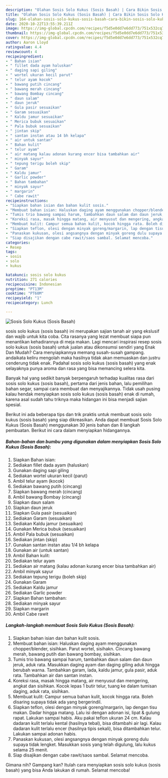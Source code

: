 ```yaml
---
description: "Olahan Sosis Solo Kukus (Sosis Basah) | Cara Bikin Sosis Solo Kukus (Sosis Basah) Yang Paling Enak"
title: "Olahan Sosis Solo Kukus (Sosis Basah) | Cara Bikin Sosis Solo Kukus (Sosis Basah) Yang Paling Enak"
slug: 164-olahan-sosis-solo-kukus-sosis-basah-cara-bikin-sosis-solo-kukus-sosis-basah-yang-paling-enak
date: 2020-10-22T13:55:39.211Z
image: https://img-global.cpcdn.com/recipes/f5d5e0dd7e6dd773/751x532cq70/sosis-solo-kukus-sosis-basah-foto-resep-utama.jpg
thumbnail: https://img-global.cpcdn.com/recipes/f5d5e0dd7e6dd773/751x532cq70/sosis-solo-kukus-sosis-basah-foto-resep-utama.jpg
cover: https://img-global.cpcdn.com/recipes/f5d5e0dd7e6dd773/751x532cq70/sosis-solo-kukus-sosis-basah-foto-resep-utama.jpg
author: Aaron Lloyd
ratingvalue: 4.4
reviewcount: 4
recipeingredient:
- " Bahan isian"
- " fillet dada ayam haluskan"
- " daging sapi giling"
- " wortel ukuran kecil parut"
- " telur ayam kocok"
- " bawang putih cincang"
- " bawang merah cincang"
- " bawang Bombay cincang"
- " daun salam"
- " daun jeruk"
- " Gula pasir sesuaikan"
- " Garam sesuaikan"
- " Kaldu jamur sesuaikan"
- " Merica bubuk sesuaikan"
- " Pala bubuk sesuaikan"
- " jintan skip"
- " santan instan atau 14 bh kelapa"
- " air untuk santan"
- " Bahan kulit"
- " telur ayam"
- " air matang kalau adonan kurang encer bisa tambahkan air"
- " minyak sayur"
- " tepung terigu boleh skip"
- " Garam"
- " Kaldu jamur"
- " Garlic powder"
- " Bahan tambahan"
- " minyak sayur"
- " margarin"
- " Cabe rawit"
recipeinstructions:
- "Siapkan bahan isian dan bahan kulit sosis."
- "Membuat bahan isian: Haluskan daging ayam menggunakan chopper/blender, sisihkan. Parut wortel, sisihakn. Cincang bawang merah, bawang putih dan bawang bombay, sisihkan."
- "Tumis trio bawang sampai harum, tambahkan daun salam dan daun jeruk, aduk rata. Masukkan daging ayam dan daging giling aduk hingga berubah warna. Tambahkan garam, lada, kaldu jamur, gula pasir, aduk rata. Tambahkan air dan santan instan."
- "Koreksi rasa, masak hingga matang, air menyusut dan mengering, angkat dan sisihkan. Kocok lepas 1 butir telur, tuang ke dalam tumisan daging, aduk rata, sisihkan."
- "Membuat kulit: Campur semua bahan kulit, kocok hingga rata. Boleh disaring supaya tidak ada yang bergerindil."
- "Siapkan teflon, olesi dengan minyak goreng/margarin, lap dengan tisu makan. Dadar hingga matang. Lalu isi dengan adonan isi, lipat &amp; gulung rapat. Lakukan sampai habis. Aku pakai teflon ukuran 24 cm. Kalau dadaran kulit terlalu kental (hasilnya tebal), bisa ditambahi air lagi. Kalau dadaran kulit terlalu encer (hasilnya tipis sekali), bisa ditambahkan telur. Lakukan sampai adonan habis."
- "Panaskan kukusan, olesi angsangnya dengan minyak goreng dulu supaya tidak lengket. Masukkan sosis yang telah digulung, lalu kukus selama 25 menit."
- "Siap disajikan dengan cabe rawit/saos sambal. Selamat mencoba."
categories:
- Resep
tags:
- sosis
- solo
- kukus

katakunci: sosis solo kukus 
nutrition: 271 calories
recipecuisine: Indonesian
preptime: "PT13M"
cooktime: "PT60M"
recipeyield: "1"
recipecategory: Lunch

---
```



![Sosis Solo Kukus (Sosis Basah)](https://img-global.cpcdn.com/recipes/f5d5e0dd7e6dd773/751x532cq70/sosis-solo-kukus-sosis-basah-foto-resep-utama.jpg)


sosis solo kukus (sosis basah) ini merupakan sajian tanah air yang ekslusif dan wajib untuk kita coba. Cita rasanya yang lezat membuat siapa pun menantikan kehadirannya di meja makan.
Lagi mencari inspirasi resep sosis solo kukus (sosis basah) untuk jualan atau dikonsumsi sendiri yang Enak Dan Mudah? Cara menyiapkannya memang susah-susah gampang. andaikata keliru mengolah maka hasilnya tidak akan memuaskan dan justru cenderung tidak enak. Padahal sosis solo kukus (sosis basah) yang enak selayaknya punya aroma dan rasa yang bisa memancing selera kita.

Banyak hal yang sedikit banyak berpengaruh terhadap kualitas rasa dari sosis solo kukus (sosis basah), pertama dari jenis bahan, lalu pemilihan bahan segar, sampai cara membuat dan menyajikannya. Tidak usah pusing kalau hendak menyiapkan sosis solo kukus (sosis basah) enak di rumah, karena asal sudah tahu triknya maka hidangan ini bisa menjadi sajian spesial.




Berikut ini ada beberapa tips dan trik praktis untuk membuat sosis solo kukus (sosis basah) yang siap dikreasikan. Anda dapat membuat Sosis Solo Kukus (Sosis Basah) menggunakan 30 jenis bahan dan 8 langkah pembuatan. Berikut ini cara dalam menyiapkan hidangannya.

<!--inarticleads1-->

##### Bahan-bahan dan bumbu yang digunakan dalam menyiapkan Sosis Solo Kukus (Sosis Basah):

1. Siapkan  Bahan isian:
1. Sediakan  fillet dada ayam (haluskan)
1. Gunakan  daging sapi giling
1. Sediakan  wortel ukuran kecil (parut)
1. Ambil  telur ayam (kocok)
1. Sediakan  bawang putih (cincang)
1. Siapkan  bawang merah (cincang)
1. Ambil  bawang Bombay (cincang)
1. Siapkan  daun salam
1. Siapkan  daun jeruk
1. Siapkan  Gula pasir (sesuaikan)
1. Sediakan  Garam (sesuaikan)
1. Sediakan  Kaldu jamur (sesuaikan)
1. Gunakan  Merica bubuk (sesuaikan)
1. Ambil  Pala bubuk (sesuaikan)
1. Sediakan  jintan (skip)
1. Gunakan  santan instan atau 1/4 bh kelapa
1. Gunakan  air (untuk santan)
1. Ambil  Bahan kulit:
1. Sediakan  telur ayam
1. Sediakan  air matang (kalau adonan kurang encer bisa tambahkan air)
1. Ambil  minyak sayur
1. Sediakan  tepung terigu (boleh skip)
1. Gunakan  Garam
1. Sediakan  Kaldu jamur
1. Sediakan  Garlic powder
1. Siapkan  Bahan tambahan:
1. Sediakan  minyak sayur
1. Siapkan  margarin
1. Ambil  Cabe rawit




<!--inarticleads2-->

##### Langkah-langkah membuat Sosis Solo Kukus (Sosis Basah):

1. Siapkan bahan isian dan bahan kulit sosis.
1. Membuat bahan isian: Haluskan daging ayam menggunakan chopper/blender, sisihkan. Parut wortel, sisihakn. Cincang bawang merah, bawang putih dan bawang bombay, sisihkan.
1. Tumis trio bawang sampai harum, tambahkan daun salam dan daun jeruk, aduk rata. Masukkan daging ayam dan daging giling aduk hingga berubah warna. Tambahkan garam, lada, kaldu jamur, gula pasir, aduk rata. Tambahkan air dan santan instan.
1. Koreksi rasa, masak hingga matang, air menyusut dan mengering, angkat dan sisihkan. Kocok lepas 1 butir telur, tuang ke dalam tumisan daging, aduk rata, sisihkan.
1. Membuat kulit: Campur semua bahan kulit, kocok hingga rata. Boleh disaring supaya tidak ada yang bergerindil.
1. Siapkan teflon, olesi dengan minyak goreng/margarin, lap dengan tisu makan. Dadar hingga matang. Lalu isi dengan adonan isi, lipat &amp; gulung rapat. Lakukan sampai habis. Aku pakai teflon ukuran 24 cm. Kalau dadaran kulit terlalu kental (hasilnya tebal), bisa ditambahi air lagi. Kalau dadaran kulit terlalu encer (hasilnya tipis sekali), bisa ditambahkan telur. Lakukan sampai adonan habis.
1. Panaskan kukusan, olesi angsangnya dengan minyak goreng dulu supaya tidak lengket. Masukkan sosis yang telah digulung, lalu kukus selama 25 menit.
1. Siap disajikan dengan cabe rawit/saos sambal. Selamat mencoba.




Gimana nih? Gampang kan? Itulah cara menyiapkan sosis solo kukus (sosis basah) yang bisa Anda lakukan di rumah. Selamat mencoba!
